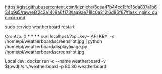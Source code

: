 

https://gist.githubusercontent.com/kizniche/5cea47b44cc1bfd15da837a1b634b9a5/raw/e8f2c2a1409a6f1730aa9ae718c0a212f6d86f87/flask_nginx_gunicorn.md

sudo service weatherboard restart



Crontab:
0 * * * * curl localhost/?api_key=[API KEY] -o /home/pi/weatherboard/screenshot.jpg | python /home/pi/weatherboard/displayImage.py /home/pi/weatherboard/screenshot.jpg



Local dev:
docker run -d --name weatherboard -v $(pwd):/srv/weatherboard -p 80:80 weatherboard
